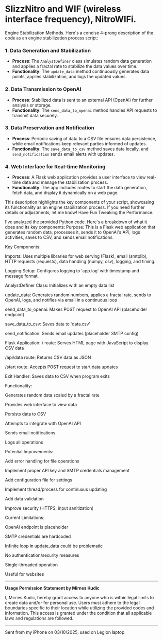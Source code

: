 # SlizzNitro and WIF (wireless interface frequency), NitroWIFi.
Engine Stabilization Methods.
Here's a concise 4-prong description of the code as an engine stabilization process script:

### 1. **Data Generation and Stabilization**
- **Process**: The `AnalystDefiner` class simulates random data generation and applies a fractal rate to stabilize the data values over time.
- **Functionality**: The `update_data` method continuously generates data points, applies stabilization, and logs the updated values.

### 2. **Data Transmission to OpenAI**
- **Process**: Stabilized data is sent to an external API (OpenAI) for further analysis or storage.
- **Functionality**: The `send_data_to_openai` method handles API requests to transmit data securely.

### 3. **Data Preservation and Notification**
- **Process**: Periodic saving of data to a CSV file ensures data persistence, while email notifications keep relevant parties informed of updates.
- **Functionality**: The `save_data_to_csv` method saves data locally, and `send_notification` sends email alerts with updates.

### 4. **Web Interface for Real-time Monitoring**
- **Process**: A Flask web application provides a user interface to view real-time data and manage the stabilization process.
- **Functionality**: The app includes routes to start the data generation, fetch data, and display it dynamically on a web page.

This description highlights the key components of your script, showcasing its functionality as an engine stabilization process. If you need further details or adjustments, let me know!
Have Fun Tweaking the Performance.

I've analyzed the provided Python code. Here's a breakdown of what it does and its key components:
Purpose: 
This is a Flask web application that generates random data, processes it, sends it to OpenAI's API, logs activities, saves to CSV, and sends email notifications.

Key Components:

Imports: Uses multiple libraries for web serving (Flask), email (smtplib), HTTP requests (requests), data handling (numpy, csv), logging, and timing.

Logging Setup: Configures logging to 'app.log' with timestamp and message format.

AnalystDefiner Class:
Initializes with an empty data list

update_data: Generates random numbers, applies a fractal rate, sends to OpenAI, logs, and notifies via email in a continuous loop

send_data_to_openai: Makes POST request to OpenAI API (placeholder endpoint)

save_data_to_csv: Saves data to 'data.csv'

send_notification: Sends email updates (placeholder SMTP config)

Flask Application:
/ route: Serves HTML page with JavaScript to display CSV data

/api/data route: Returns CSV data as JSON

/start route: Accepts POST request to start data updates

Exit Handler: Saves data to CSV when program exits

Functionality:

Generates random data scaled by a fractal rate

Provides web interface to view data

Persists data to CSV

Attempts to integrate with OpenAI API

Sends email notifications

Logs all operations

Potential Improvements:

Add error handling for file operations

Implement proper API key and SMTP credentials management

Add configuration file for settings

Implement thread/process for continuous updating

Add data validation

Improve security (HTTPS, input sanitization)

Current Limitations:

OpenAI endpoint is placeholder

SMTP credentials are hardcoded

Infinite loop in update_data could be problematic

No authentication/security measures

Single-threaded operation

Useful for websites


---

**Usage Permission Statement by Mirnes Kudic**

I, Mirnes Kudic, hereby grant access to anyone who is within legal limits to create data and/or for personal use. Users must adhere to the legal boundaries specific to their location while utilizing the provided codes and information. This access is granted under the condition that all applicable laws and regulations are followed.

---

Sent from my iPhone on 03/10/2025, used on Legion laptop.
